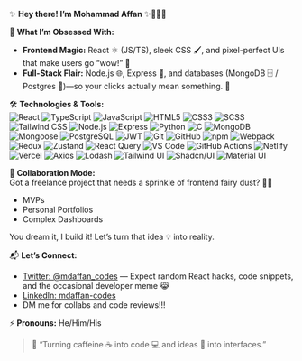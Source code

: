 ✨ **Hey there! I’m Mohammad Affan** ✨🚀🧙‍♂️

🔭 **What I’m Obsessed With:**  
- **Frontend Magic:** React ⚛️ (JS/TS), sleek CSS 🖌️, and pixel-perfect UIs that make users go “wow!” 🤩  
- **Full-Stack Flair:** Node.js 🌐, Express 🚂, and databases (MongoDB 🗄️ / Postgres 🐘)—so your clicks actually mean something. 🎯  

🛠️ **Technologies & Tools:**  
![React](https://img.shields.io/badge/React-20232A?style=for-the-badge&logo=react&logoColor=61DAFB) ![TypeScript](https://img.shields.io/badge/TypeScript-3178C6?style=for-the-badge&logo=typescript&logoColor=white) ![JavaScript](https://img.shields.io/badge/JavaScript-F7DF1E?style=for-the-badge&logo=javascript&logoColor=black) ![HTML5](https://img.shields.io/badge/HTML5-E34F26?style=for-the-badge&logo=html5&logoColor=white) ![CSS3](https://img.shields.io/badge/CSS3-1572B6?style=for-the-badge&logo=css3&logoColor=white) ![SCSS](https://img.shields.io/badge/SCSS-CC6699?style=for-the-badge&logo=sass&logoColor=white) ![Tailwind CSS](https://img.shields.io/badge/Tailwind_CSS-38B2AC?style=for-the-badge&logo=tailwind-css&logoColor=white) ![Node.js](https://img.shields.io/badge/Node.js-339933?style=for-the-badge&logo=nodedotjs&logoColor=white) ![Express](https://img.shields.io/badge/Express-000000?style=for-the-badge&logo=express&logoColor=white) ![Python](https://img.shields.io/badge/Python-3776AB?style=for-the-badge&logo=python&logoColor=white) ![C](https://img.shields.io/badge/C-00599C?style=for-the-badge&logo=c&logoColor=white) ![MongoDB](https://img.shields.io/badge/MongoDB-47A248?style=for-the-badge&logo=mongodb&logoColor=white) ![Mongoose](https://img.shields.io/badge/Mongoose-880000?style=for-the-badge&logo=mongoose&logoColor=white) ![PostgreSQL](https://img.shields.io/badge/PostgreSQL-4169E1?style=for-the-badge&logo=postgresql&logoColor=white) ![JWT](https://img.shields.io/badge/JWT-000000?style=for-the-badge&logo=json-web-token&logoColor=white) ![Git](https://img.shields.io/badge/Git-F05032?style=for-the-badge&logo=git&logoColor=white) ![GitHub](https://img.shields.io/badge/GitHub-181717?style=for-the-badge&logo=github&logoColor=white) ![npm](https://img.shields.io/badge/npm-CB3837?style=for-the-badge&logo=npm&logoColor=white) ![Webpack](https://img.shields.io/badge/Webpack-8DD6F9?style=for-the-badge&logo=webpack&logoColor=black) ![Redux](https://img.shields.io/badge/Redux-764ABC?style=for-the-badge&logo=redux&logoColor=white) ![Zustand](https://img.shields.io/badge/Zustand-00CDF8?style=for-the-badge&logo=zustand&logoColor=white) ![React Query](https://img.shields.io/badge/React_Query-FF4154?style=for-the-badge&logo=react-query&logoColor=white) ![VS Code](https://img.shields.io/badge/VS_Code-007ACC?style=for-the-badge&logo=visual-studio-code&logoColor=white) ![GitHub Actions](https://img.shields.io/badge/GitHub_Actions-2088FF?style=for-the-badge&logo=github-actions&logoColor=white) ![Netlify](https://img.shields.io/badge/Netlify-00C7B7?style=for-the-badge&logo=netlify&logoColor=white) ![Vercel](https://img.shields.io/badge/Vercel-000000?style=for-the-badge&logo=vercel&logoColor=white) ![Axios](https://img.shields.io/badge/Axios-5A29E4?style=for-the-badge&logo=axios&logoColor=white) ![Lodash](https://img.shields.io/badge/Lodash-3492FF?style=for-the-badge&logo=lodash&logoColor=white) ![Tailwind UI](https://img.shields.io/badge/Tailwind_UI-06B6D4?style=for-the-badge&logo=tailwind-css&logoColor=white) ![Shadcn/UI](https://img.shields.io/badge/Shadcn%2FUI-000000?style=for-the-badge&logo=shadcn-ui&logoColor=white) ![Material UI](https://img.shields.io/badge/Material_UI-007FFF?style=for-the-badge&logo=material-ui&logoColor=white)  

🤝 **Collaboration Mode:**  
Got a freelance project that needs a sprinkle of frontend fairy dust? 🧚‍♂️  
- MVPs  
- Personal Portfolios  
- Complex Dashboards  

You dream it, I build it! Let’s turn that idea 💡 into reality.  

📬 **Let’s Connect:**  
- [Twitter: @mdaffan_codes](https://twitter.com/mdaffan_codes) — Expect random React hacks, code snippets, and the occasional developer meme 😹  
- [LinkedIn: mdaffan-codes](https://www.linkedin.com/in/mdaffan-codes)  
- DM me for collabs and code reviews!!!

⚡ **Pronouns:** He/Him/His  

> 💬 “Turning caffeine ☕ into code 💻 and ideas 💭 into interfaces.”  


<!---
mdaffanwd/mdaffanwd is a ✨ special ✨ repository because its `README.md` (this file) appears on your GitHub profile.
You can click the Preview link to take a look at your changes.
--->
